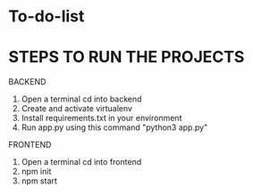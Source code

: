 # To-do-list

<!-- How to run the code -->

<!-- Open two terminal one for backend and one for frontend -->

# STEPS TO RUN THE PROJECTS

BACKEND
1. Open a terminal cd into backend
2. Create and activate virtualenv
3. Install requirements.txt in your environment
3. Run app.py using this command "python3 app.py"

FRONTEND
1. Open a terminal cd into frontend
2. npm init
3. npm start
